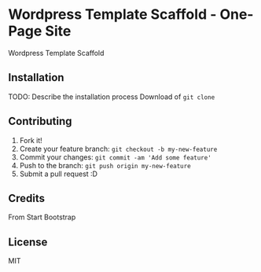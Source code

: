 # Wordpress Template Scaffold - One-Page Site
Wordpress Template Scaffold
## Installation
TODO: Describe the installation process
Download of `git clone`

## Contributing
1. Fork it!
2. Create your feature branch: `git checkout -b my-new-feature`
3. Commit your changes: `git commit -am 'Add some feature'`
4. Push to the branch: `git push origin my-new-feature`
5. Submit a pull request :D

## Credits
From Start Bootstrap

## License
MIT
